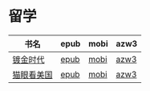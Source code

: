# 留学

| 书名 | epub | mobi | azw3 |
| --- | --- | --- | --- |
| [镀金时代](http://ct.dalanmei.com/f/31084289-571736749-fe021c) | [epub](http://ct.dalanmei.com/f/31084289-571736749-fe021c) | [mobi](http://ct.dalanmei.com/f/31084289-571605714-169f9a) | [azw3](http://ct.dalanmei.com/f/31084289-571915366-7b0ab8) |
| [猫眼看美国](http://ct.dalanmei.com/f/31084289-571787683-97b8c1) | [epub](http://ct.dalanmei.com/f/31084289-571787683-97b8c1) | [mobi](http://ct.dalanmei.com/f/31084289-571454494-e774e4) | [azw3](http://ct.dalanmei.com/f/31084289-571888159-cc4209) |
